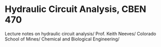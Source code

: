 # Hydraulic Circuit Analysis, CBEN 470

Lecture notes on hydraulic circuit analysis/
Prof. Keith Neeves/
Colorado School of Mines/
Chemical and Biological Engineering/

